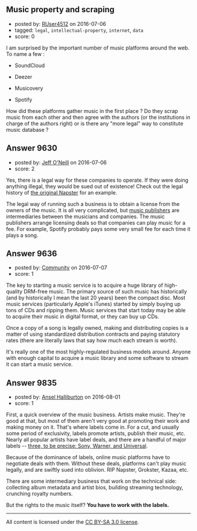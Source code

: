 ## Music property and scraping

- posted by: [RUser4512](https://stackexchange.com/users/6145228/ruser4512) on 2016-07-06
- tagged: `legal`, `intellectual-property`, `internet`, `data`
- score: 0

I am surprised by the important number of music platforms around the web. To name a few :

- SoundCloud

- Deezer

- Musicovery

- Spotify

How did these platforms gather music in the first place ? Do they scrap music from each other and then agree with the authors (or the institutions in charge of the authors right) or is there any "more legal" way to constitute music database ?




## Answer 9630

- posted by: [Jeff O'Neill](https://stackexchange.com/users/46273/jeff-o-neill) on 2016-07-06
- score: 2

<p>Yes, there is a legal way for these companies to operate.  If they were doing anything illegal, they would be sued out of existence!  Check out the legal history of <a href="https://en.wikipedia.org/wiki/A%26M_Records,_Inc._v._Napster,_Inc." rel="nofollow">the original Napster</a> for an example.</p>

<p>The legal way of running such a business is to obtain a license from the owners of the music.  It is all very complicated, but <a href="https://en.wikipedia.org/wiki/Music_publisher_(popular_music)" rel="nofollow">music publishers</a> are intermediaries between the musicians and companies.  The music publishers arrange licensing deals so that companies can play music for a fee.  For example, Spotify probably pays some very small fee for each time it plays a song.</p>



## Answer 9636

- posted by: [Community](https://stackexchange.com/users/-1/community) on 2016-07-07
- score: 1

The key to starting a music service is to acquire a huge library of high-quality DRM-free music. The primary source of such music has historically (and by historically I mean the last 20 years) been the compact disc. Most music services (particularly Apple's iTunes) started by simply buying up tons of CDs and ripping them. Music services that start today may be able to acquire their music in digital format, or they can buy up CDs.

Once a copy of a song is legally owned, making and distributing copies is a matter of using standardized distribution contracts and paying statutory rates (there are literally laws that say how much each stream is worth).

It's really one of the most highly-regulated business models around. Anyone with enough capital to acquire a music library and some software to stream it can start a music service.


## Answer 9835

- posted by: [Ansel Halliburton](https://stackexchange.com/users/3313301/ansel-halliburton) on 2016-08-01
- score: 1

First, a quick overview of the music business. Artists make music. They're good at that, but most of them aren't very good at promoting their work and making money on it. That's where labels come in. For a cut, and usually some period of exclusivity, labels promote artists, publish their music, etc. Nearly all popular artists have label deals, and there are a handful of major labels -- [three, to be precise: Sony, Warner, and Universal](https://en.wikipedia.org/wiki/Record_label#Major_versus_independent_record_labels).

Because of the dominance of labels, online music platforms have to negotiate deals with them. Without these deals, platforms can't play music legally, and are swiftly sued into oblivion. RIP Napster, Grokster, Kazaa, etc.

There are some intermediary business that work on the technical side: collecting album metadata and artist bios, building streaming technology, crunching royalty numbers.

But the rights to the music itself? **You have to work with the labels.**



---

All content is licensed under the [CC BY-SA 3.0 license](https://creativecommons.org/licenses/by-sa/3.0/).
